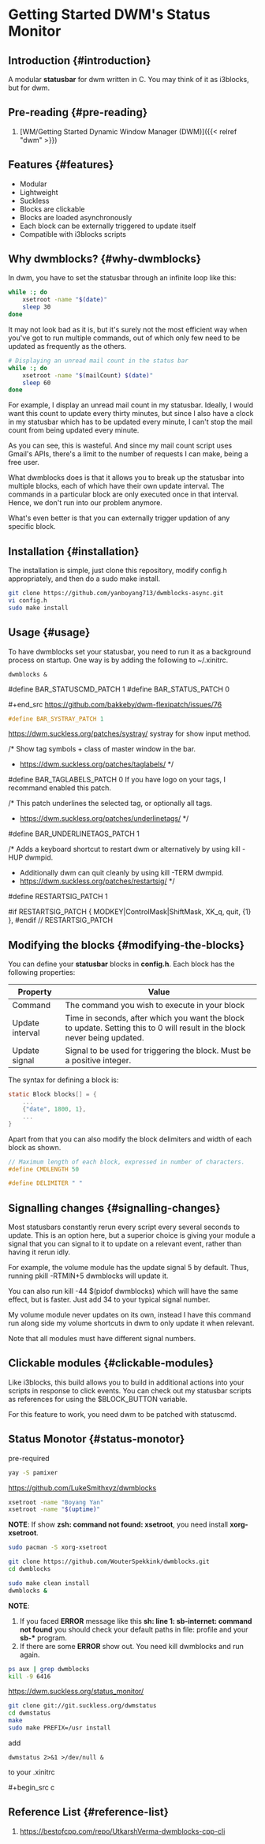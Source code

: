 # Getting Started DWM's Status Monitor


## Introduction {#introduction}

A modular **statusbar** for dwm written in C. You may think of it as i3blocks, but for dwm.


## Pre-reading {#pre-reading}

1.  [WM/Getting Started Dynamic Window Manager (DWM)]({{< relref "dwm" >}})


## Features {#features}

-   Modular
-   Lightweight
-   Suckless
-   Blocks are clickable
-   Blocks are loaded asynchronously
-   Each block can be externally triggered to update itself
-   Compatible with i3blocks scripts


## Why dwmblocks? {#why-dwmblocks}

In dwm, you have to set the statusbar through an infinite loop like this:

```sh
while :; do
    xsetroot -name "$(date)"
    sleep 30
done
```

It may not look bad as it is, but it's surely not the most efficient way when you've got to run multiple commands, out of which only few need to be updated as frequently as the others.

```sh
# Displaying an unread mail count in the status bar
while :; do
    xsetroot -name "$(mailCount) $(date)"
    sleep 60
done
```

For example, I display an unread mail count in my statusbar. Ideally, I would want this count to update every thirty minutes, but since I also have a clock in my statusbar which has to be updated every minute, I can't stop the mail count from being updated every minute.

As you can see, this is wasteful. And since my mail count script uses Gmail's APIs, there's a limit to the number of requests I can make, being a free user.

What dwmblocks does is that it allows you to break up the statusbar into multiple blocks, each of which have their own update interval. The commands in a particular block are only executed once in that interval. Hence, we don't run into our problem anymore.

What's even better is that you can externally trigger updation of any specific block.


## Installation {#installation}

The installation is simple, just clone this repository, modify config.h appropriately, and then do a sudo make install.

```bash
git clone https://github.com/yanboyang713/dwmblocks-async.git
vi config.h
sudo make install
```


## Usage {#usage}

To have dwmblocks set your statusbar, you need to run it as a background process on startup. One way is by adding the following to ~/.xinitrc.

```text
dwmblocks &
```

\#define BAR_STATUSCMD_PATCH 1
\#define BAR_STATUS_PATCH 0

\#+end_src
<https://github.com/bakkeby/dwm-flexipatch/issues/76>

```c
#define BAR_SYSTRAY_PATCH 1
```

<https://dwm.suckless.org/patches/systray/>
systray for show input method.

/\* Show tag symbols + class of master window in the bar.

-   <https://dwm.suckless.org/patches/taglabels/>
    \*/

\#define BAR_TAGLABELS_PATCH 0
If you have logo on your tags, I recommand enabled this patch.

/\* This patch underlines the selected tag, or optionally all tags.

-   <https://dwm.suckless.org/patches/underlinetags/>
    \*/

\#define BAR_UNDERLINETAGS_PATCH 1

/\* Adds a keyboard shortcut to restart dwm or alternatively by using kill -HUP dwmpid.

-   Additionally dwm can quit cleanly by using kill -TERM dwmpid.
-   <https://dwm.suckless.org/patches/restartsig/>
    \*/

\#define RESTARTSIG_PATCH 1

\#if RESTARTSIG_PATCH
{ MODKEY|ControlMask|ShiftMask, XK_q,          quit,                   {1} },
\#endif // RESTARTSIG_PATCH


## Modifying the blocks {#modifying-the-blocks}

You can define your **statusbar** blocks in **config.h**. Each block has the following properties:

| Property        | Value                                                                                                                      |
|-----------------|----------------------------------------------------------------------------------------------------------------------------|
| Command         | The command you wish to execute in your block                                                                              |
| Update interval | Time in seconds, after which you want the block to update. Setting this to 0 will result in the block never being updated. |
| Update signal   | Signal to be used for triggering the block. Must be a positive integer.                                                    |

The syntax for defining a block is:

```c
static Block blocks[] = {
    ...
    {"date", 1800, 1},
    ...
}
```

Apart from that you can also modify the block delimiters and width of each block as shown.

```c
// Maximum length of each block, expressed in number of characters.
#define CMDLENGTH 50

#define DELIMITER " "
```


## Signalling changes {#signalling-changes}

Most statusbars constantly rerun every script every several seconds to update. This is an option here, but a superior choice is giving your module a signal that you can signal to it to update on a relevant event, rather than having it rerun idly.

For example, the volume module has the update signal 5 by default. Thus, running pkill -RTMIN+5 dwmblocks will update it.

You can also run kill -44 $(pidof dwmblocks) which will have the same effect, but is faster. Just add 34 to your typical signal number.

My volume module never updates on its own, instead I have this command run along side my volume shortcuts in dwm to only update it when relevant.

Note that all modules must have different signal numbers.


## Clickable modules {#clickable-modules}

Like i3blocks, this build allows you to build in additional actions into your scripts in response to click events. You can check out my statusbar scripts as references for using the $BLOCK_BUTTON variable.

For this feature to work, you need dwm to be patched with statuscmd.


## Status Monotor {#status-monotor}

pre-required

```bash
yay -S pamixer
```

<https://github.com/LukeSmithxyz/dwmblocks>

```bash
xsetroot -name "Boyang Yan"
xsetroot -name "$(uptime)"
```

**NOTE**: If show **zsh: command not found: xsetroot**, you need install **xorg-xsetroot**.

```bash
sudo pacman -S xorg-xsetroot
```

```bash
git clone https://github.com/WouterSpekkink/dwmblocks.git
cd dwmblocks

sudo make clean install
dwmblocks &
```

**NOTE**:

1.  If you faced **ERROR** message like this **sh: line 1: sb-internet: command not found**
    you should check your default paths in file: profile and your **sb-\*** program.
2.  If there are some **ERROR** show out. You need kill dwmblocks and run again.

<!--listend-->

```bash
ps aux | grep dwmblocks
kill -9 6416
```

<https://dwm.suckless.org/status_monitor/>

```bash
git clone git://git.suckless.org/dwmstatus
cd dwmstatus
make
sudo make PREFIX=/usr install
```

add

```text
dwmstatus 2>&1 >/dev/null &
```

to your .xinitrc

\#+begin_src c


## Reference List {#reference-list}

1.  <https://bestofcpp.com/repo/UtkarshVerma-dwmblocks-cpp-cli>

